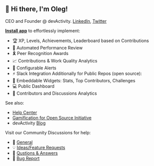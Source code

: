 ## 👋 Hi there, I'm Oleg!
CEO and Founder @ devActivity. [LinkedIn](https://www.linkedin.com/in/olegcherevatyy/), [Twitter](https://twitter.com/olegcherev)

[**Install app**](https://github.com/apps/dev-activity) to effortlessly implement:
- 🏆 XP, Levels, Achievements, Leaderboard based on Contributions
- 🪪 Automated Performance Review
- 🎗 Peer Recognition Awards
- 📈 Contributions & Work Quality Analytics
- 🔔 Configurable Alerts
- ⚡ Slack Integration
Additionally for Public Repos (open source):
- 🧩 Embeddable Widgets: Stats, Top Contributors, Challenges
- 💻 Public Dashboard
- 📑 Contributors and Discussions Analytics

See also:
- [Help Center](https://devactivity.com/help)
- [Gamification for Open Source Initiative](https://g4os.devactivity.com)
- devActivity [Blog](https://devactivity.com/posts)

Visit our Community Discussions for help:
- 💬 [General](https://github.com/orgs/dev-activity/discussions/categories/general)
- 💡 [Ideas/Feature Requests](https://github.com/orgs/dev-activity/discussions/categories/ideas-feature-requests)
- 🙏 [Qustions & Answers](https://github.com/orgs/dev-activity/discussions/categories/q-a)
- 🐞 [Bug Report](https://github.com/orgs/dev-activity/discussions/categories/report-a-bug)
